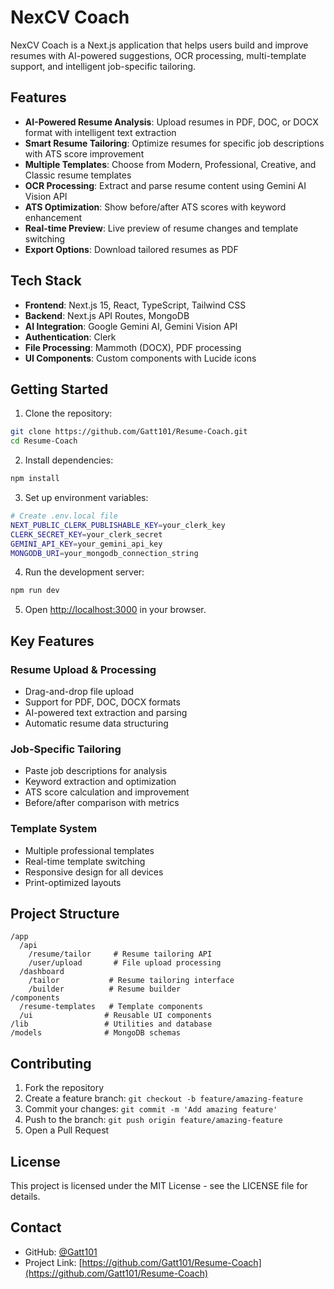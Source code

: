 # NexCV Coach

NexCV Coach is a Next.js application that helps users build and improve resumes with AI-powered suggestions, OCR processing, multi-template support, and intelligent job-specific tailoring.

## Features

- **AI-Powered Resume Analysis**: Upload resumes in PDF, DOC, or DOCX format with intelligent text extraction
- **Smart Resume Tailoring**: Optimize resumes for specific job descriptions with ATS score improvement
- **Multiple Templates**: Choose from Modern, Professional, Creative, and Classic resume templates
- **OCR Processing**: Extract and parse resume content using Gemini AI Vision API
- **ATS Optimization**: Show before/after ATS scores with keyword enhancement
- **Real-time Preview**: Live preview of resume changes and template switching
- **Export Options**: Download tailored resumes as PDF

## Tech Stack

- **Frontend**: Next.js 15, React, TypeScript, Tailwind CSS
- **Backend**: Next.js API Routes, MongoDB
- **AI Integration**: Google Gemini AI, Gemini Vision API
- **Authentication**: Clerk
- **File Processing**: Mammoth (DOCX), PDF processing
- **UI Components**: Custom components with Lucide icons

## Getting Started

1. Clone the repository:
```bash
git clone https://github.com/Gatt101/Resume-Coach.git
cd Resume-Coach
```

2. Install dependencies:
```bash
npm install
```

3. Set up environment variables:
```bash
# Create .env.local file
NEXT_PUBLIC_CLERK_PUBLISHABLE_KEY=your_clerk_key
CLERK_SECRET_KEY=your_clerk_secret
GEMINI_API_KEY=your_gemini_api_key
MONGODB_URI=your_mongodb_connection_string
```

4. Run the development server:
```bash
npm run dev
```

5. Open [http://localhost:3000](http://localhost:3000) in your browser.

## Key Features

### Resume Upload & Processing
- Drag-and-drop file upload
- Support for PDF, DOC, DOCX formats
- AI-powered text extraction and parsing
- Automatic resume data structuring

### Job-Specific Tailoring
- Paste job descriptions for analysis
- Keyword extraction and optimization
- ATS score calculation and improvement
- Before/after comparison with metrics

### Template System
- Multiple professional templates
- Real-time template switching
- Responsive design for all devices
- Print-optimized layouts

## Project Structure

```
/app
  /api
    /resume/tailor     # Resume tailoring API
    /user/upload       # File upload processing
  /dashboard
    /tailor           # Resume tailoring interface
    /builder          # Resume builder
/components
  /resume-templates   # Template components
  /ui                # Reusable UI components
/lib                 # Utilities and database
/models              # MongoDB schemas
```

## Contributing

1. Fork the repository
2. Create a feature branch: `git checkout -b feature/amazing-feature`
3. Commit your changes: `git commit -m 'Add amazing feature'`
4. Push to the branch: `git push origin feature/amazing-feature`
5. Open a Pull Request

## License

This project is licensed under the MIT License - see the LICENSE file for details.

## Contact

- GitHub: [@Gatt101](https://github.com/Gatt101)
- Project Link: [https://github.com/Gatt101/Resume-Coach](https://github.com/Gatt101/Resume-Coach)